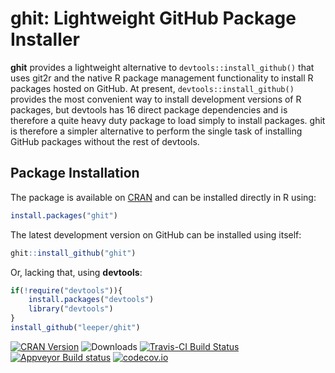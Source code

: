# ghit: Lightweight GitHub Package Installer #

**ghit** provides a lightweight alternative to `devtools::install_github()` that uses git2r and the native R package management functionality to install R packages hosted on GitHub. At present, `devtools::install_github()` provides the most convenient way to install development versions of R packages, but devtools has 16 direct package dependencies and is therefore a quite heavy duty package to load simply to install packages. ghit is therefore a simpler alternative to perform the single task of installing GitHub packages without the rest of devtools.

## Package Installation ##

The package is available on [CRAN](http://cran.r-project.org/web/packages/ghit/) and can be installed directly in R using:

```R
install.packages("ghit")
```

The latest development version on GitHub can be installed using itself:

```R
ghit::install_github("ghit")
```

Or, lacking that, using **devtools**:

```R
if(!require("devtools")){
    install.packages("devtools")
    library("devtools")
}
install_github("leeper/ghit")
```

[![CRAN Version](http://www.r-pkg.org/badges/version/ghit)](http://cran.r-project.org/package=ghit)
![Downloads](http://cranlogs.r-pkg.org/badges/ghit)
[![Travis-CI Build Status](https://travis-ci.org/leeper/ghit.png?branch=master)](https://travis-ci.org/leeper/ghit)
[![Appveyor Build status](https://ci.appveyor.com/api/projects/status/40ua5l06jw0gjyjb?svg=true)](https://ci.appveyor.com/project/leeper/ghit)
[![codecov.io](http://codecov.io/github/leeper/ghit/coverage.svg?branch=master)](http://codecov.io/github/leeper/ghit?branch=master)


